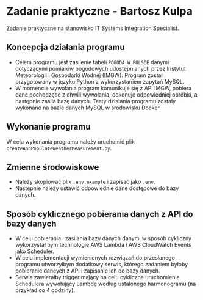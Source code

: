 # Zadanie praktyczne - Bartosz Kulpa

Zadanie praktyczne na stanowisko IT Systems Integration Specialist.

## Koncepcja działania programu

- Celem programu jest zasilenie tabeli `POGODA_W_POLSCE` danymi dotyczącymi pomiarów pogodowych udostępnianych przez Instytut Meteorologii i Gospodarki Wodnej (IMGW). Program został przygotowany w języku Python z wykorzystaniem zapytań MySQL.
- W momencie wywołania program komunikuje się z API IMGW, pobiera dane pochodzące z chwili wywołania, dokonuje odpowiedniej obróbki, a następnie zasila bazę danych. Testy działania programu zostały wykonane na bazie danych MySQL w środowisku Docker.

## Wykonanie programu

W celu wykonania programu należy uruchomić plik `createAndPopulateWeatherMeasurement.py`.

## Zmienne środowiskowe

- Należy skopiować plik `.env.example` i zapisać jako `.env`.
- Następnie należy ustawić odpowiednie dane dostępowe do bazy danych.

## Sposób cyklicznego pobierania danych z API do bazy danych

- W celu pobierania i zasilania bazy danych danymi w sposób cykliczny wykorzystał bym technologie AWS Lambda i AWS CloudWatch Events jako Scheduler.
- W celu implementacji wymienionych rozwiązań do przesłanego programu utworzyłbym dodatkowy serwis, którego zadaniem byłoby pobieranie daneych z API i zapisanie ich do bazy danych.
- Serwis zawierałby trigger mający na celu cykliczne uruchomienie Schedulera wywołujący Lambdę według ustalonego harmonogramu (na przykład co 4 godziny).
